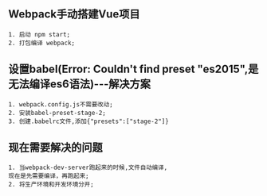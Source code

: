 ## Webpack手动搭建Vue项目

    1. 启动 npm start;
    2. 打包编译 webpack;

## 设置babel(Error: Couldn't find preset "es2015",是无法编译es6语法)---解决方案

    1. webpack.config.js不需要改动;
    2. 安装babel-preset-stage-2;
    3. 创建.babelrc文件,添加{"presets":["stage-2"]}

## 现在需要解决的问题

    1. 当webpack-dev-server跑起来的时候,文件自动编译,
    现在是先需要编译，再跑起来;
    2. 将生产环境和开发环境分开;

